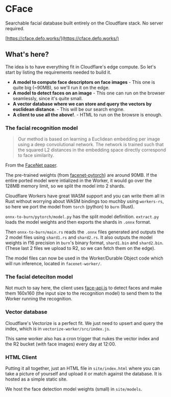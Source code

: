 # CFace
Searchable facial database built entirely on the Cloudflare stack. No server required.

[https://cface.defo.works/](https://cface.defo.works/)


## What's here?

The idea is to have everything fit in Cloudflare's edge compute. So let's start by listing the requirements needed to build it. 

- **A model to compute face descriptors on face images** - This one is quite big (~90MB), so we'll run it on the edge.
- **A model to detect faces on an image** - This one can run on the browser seamlessly, since it's quite small.
- **A vector database where we can store and query the vectors by euclidean distance**. - This will be our search engine.
- **A client to use all the above!**. - HTML to run on the browsre is enough.


### The facial recognition model
>  Our method is based on learning a Euclidean embedding per image using a deep convolutional network. The network is trained such that the squared L2 distances in the embedding space directly correspond to face similarity.

From the [FaceNet paper](https://arxiv.org/abs/1503.03832).

The pre-trained weights (from [facenet-pytorch](https://github.com/timesler/facenet-pytorch/)) are around 90MB. If the entire ported model were intialized in the Worker, it would go over the 128MB memory limit, so we split the model into 2 shards.

Cloudflare Workers have great WASM support and you can write them all in Rust without worrying about WASM bindings too muchby using `workers-rs`, so here we port the model from `torch` (python) to `burn` (Rust).

`onnx-to-burn/pytorch/model.py` has the split model definition. `extract.py` loads the model weights and then exports the shards in `.onnx` format.

Then `onnx-to-burn/main.rs` reads the `.onnx` files generated and outputs the 2 model files using `shard1.rs` and `shard2.rs`. It also outputs the model weights in f16 precision in `burn`'s binary format, `shard1.bin` and `shard2.bin`. (These last 2 files we upload to R2, so we can fetch them on the edge).

The model files can now be used in the Worker/Durable Object code which will run inference, located in `facenet-worker/`.

### The facial deteciton model
Not much to say here, the client uses [face-api.js](https://justadudewhohacks.github.io/face-api.js/docs/index.html) to detect faces and make them 160x160 (the input size to the recognition model) to send them to the Worker running the recognition.


### Vector database
Cloudflare's Vectorize is a perfect fit. We just need to upsert and query the index, which is in `vectorize-worker/src/index.js`.

This same worker also has a cron trigger that nukes the vector index and the R2 bucket (with face images) every day at 12:00.

### HTML Client
Putting it all together, just an HTML file in `site/index.html` where you can take a picture of yourself and upload it or match against the database. It is hosted as a simple static site.

We host the face detection model weights (small) in `site/models`.

